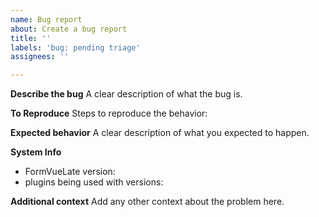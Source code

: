 ```yaml
---
name: Bug report
about: Create a bug report
title: ''
labels: 'bug: pending triage'
assignees: ''

---
```


**Describe the bug**
A clear description of what the bug is.

**To Reproduce**
Steps to reproduce the behavior:

**Expected behavior**
A clear description of what you expected to happen.

**System Info**
- FormVueLate version:
- plugins being used with versions:

**Additional context**
Add any other context about the problem here.
